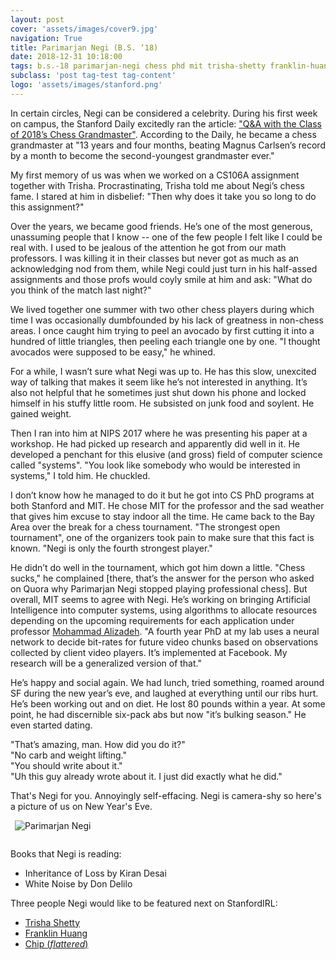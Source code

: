 ```yaml
---
layout: post
cover: 'assets/images/cover9.jpg'
navigation: True
title: Parimarjan Negi (B.S. ‘18)
date: 2018-12-31 10:18:00
tags: b.s.-18 parimarjan-negi chess phd mit trisha-shetty franklin-huang chip-huyen
subclass: 'post tag-test tag-content'
logo: 'assets/images/stanford.png'
---
```


In certain circles, Negi can be considered a celebrity. During his first week on campus, the Stanford Daily excitedly ran the article: ["Q&A with the Class of 2018’s Chess Grandmaster"](https://www.stanforddaily.com/2014/09/24/qa-with-a-freshmen-chess-grandmaster/). According to the Daily, he became a chess grandmaster at "13 years and four months, beating Magnus Carlsen’s record by a month to become the second-youngest grandmaster ever."

My first memory of us was when we worked on a CS106A assignment together with Trisha. Procrastinating, Trisha told me about Negi’s chess fame. I stared at him in disbelief: "Then why does it take you so long to do this assignment?"

Over the years, we became good friends. He’s one of the most generous, unassuming people that I know -- one of the few people I felt like I could be real with. I used to be jealous of the attention he got from our math professors. I was killing it in their classes but never got as much as an acknowledging nod from them, while Negi could just turn in his half-assed assignments and those profs would coyly smile at him and ask: "What do you think of the match last night?"

We lived together one summer with two other chess players during which time I was occasionally dumbfounded by his lack of greatness in non-chess areas. I once caught him trying to peel an avocado by first cutting it into a hundred of little triangles, then peeling each triangle one by one. "I thought avocados were supposed to be easy," he whined.

For a while, I wasn’t sure what Negi was up to. He has this slow, unexcited way of talking that makes it seem like he’s not interested in anything. It’s also not helpful that he sometimes just shut down his phone and locked himself in his stuffy little room. He subsisted on junk food and soylent. He gained weight.

Then I ran into him at NIPS 2017 where he was presenting his paper at a workshop. He had picked up research and apparently did well in it. He developed a penchant for this elusive (and gross) field of computer science called "systems". "You look like somebody who would be interested in systems," I told him. He chuckled.

I don’t know how he managed to do it but he got into CS PhD programs at both Stanford and MIT. He chose MIT for the professor and the sad weather that gives him excuse to stay indoor all the time. He came back to the Bay Area over the break for a chess tournament. "The strongest open tournament", one of the organizers took pain to make sure that this fact is known. "Negi is only the fourth strongest player."

He didn’t do well in the tournament, which got him down a little. "Chess sucks," he complained [there, that’s the answer for the person who asked on Quora why Parimarjan Negi stopped playing professional chess]. But overall, MIT seems to agree with Negi. He’s working on bringing Artificial Intelligence into computer systems, using algorithms to allocate resources depending on the upcoming requirements for each application under professor [Mohammad Alizadeh](https://people.csail.mit.edu/alizadeh/). "A fourth year PhD at my lab uses a neural network to decide bit-rates for future video chunks based on observations collected by client video players. It’s implemented at Facebook. My research will be a generalized version of that."

He’s happy and social again. We had lunch, tried something, roamed around SF during the new year’s eve, and laughed at everything until our ribs hurt. He’s been working out and on diet. He lost 80 pounds within a year. At some point, he had discernible six-pack abs but now "it’s bulking season." He even started dating. 

"That’s amazing, man. How did you do it?"<br>
"No carb and weight lifting."<br>
"You should write about it."<br>
"Uh this guy already wrote about it. I just did exactly what he did."

That's Negi for you. Annoyingly self-effacing. Negi is camera-shy so here's a picture of us on New Year's Eve.

<img
    alt="Parimarjan Negi"
    src="{{ site.url }}/assets/images/people/parimarjan-negi.jpg"
    style="float: center; max-width: 80%; margin: 0 0 1em 0.5em">

Books that Negi is reading:
- Inheritance of Loss by Kiran Desai
- White Noise by Don Delilo

Three people Negi would like to be featured next on StanfordIRL:
- [Trisha Shetty](https://stanfordirl.com/tag/trisha-shetty/)
- [Franklin Huang](https://stanfordirl.com/tag/franklin-huang/)
- [Chip (*flattered*)](https://huyenchip.com)